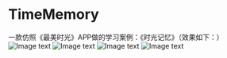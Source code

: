 # TimeMemory
一款仿照《最美时光》APP做的学习案例：《时光记忆》（效果如下：）
![Image text](http://b368.photo.store.qq.com/psb?/V134uHTi00ExrE/80vWOCA.2jUiNwQT2tJRaeF8GXUX9E4RrmRAwIsbCP0!/b/dHABAAAAAAAA&bo=OAQ0BvsEUwcFCY8!&rf=viewer_4)
![Image text](http://b345.photo.store.qq.com/psb?/V134uHTi00ExrE/Kuz1MkzBpURiVpkd9GHGr0jb1fDagp2IBd.0Fp03vPs!/b/dFkBAAAAAAAA&bo=IAMABQAAAAAFBwI!&rf=viewer_4)
![Image text](http://b260.photo.store.qq.com/psb?/V134uHTi00ExrE/tgRwPSNOUnfPWgKCuI4LYL73pMPTfZtmXbq0MDMe9Ag!/b/dAQBAAAAAAAA&bo=IAMABQAAAAAFBwI!&rf=viewer_4)
![Image text](http://b343.photo.store.qq.com/psb?/V134uHTi00ExrE/OKG49FUi8fBiEbppFtjnN2.UqWSarR7*2rgQFfUSTt0!/b/dFcBAAAAAAAA&bo=IAMABQAAAAAFBwI!&rf=viewer_4)
